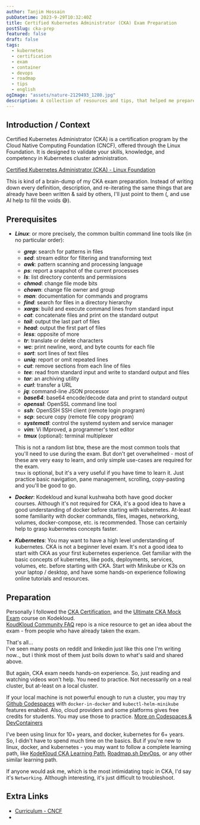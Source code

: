 ```yaml
---
author: Tanjim Hossain
pubDatetime: 2023-9-29T10:32:40Z
title: Certified Kubernetes Administrator (CKA) Exam Preparation
postSlug: cka-prep
featured: false
draft: false
tags:
  - kubernetes
  - certification
  - exam
  - container
  - devops
  - roadmap
  - tips
  - english
ogImage: "assets/nature-2129493_1280.jpg"
description: A collection of resources and tips, that helped me prepare for the Certified Kubernetes Administrator (CKA) exam.
---
```


## Introduction / Context

Certified Kubernetes Administrator (CKA) is a certification program by the Cloud Native Computing Foundation (CNCF), offered through the Linux Foundation. It is designed to validate your skills, knowledge, and competency in Kubernetes cluster administration.

[Certified Kubernetes Administrator (CKA) - Linux Foundation](https://www.cncf.io/certification/cka/)

This is kind of a brain-dump of my CKA exam preparation. Instead of writing down every definition, description, and re-iterating the same things that are already have been written & said by others, I'll just point to them (, and use AI help to fill the voids 😅).

## Prerequisites

- _**Linux**_: or more precisely, the common builtin command line tools like (in no particular order):
  - _**grep**_: search for patterns in files
  - _**sed**_: stream editor for filtering and transforming text
  - _**awk**_: pattern scanning and processing language
  - _**ps**_: report a snapshot of the current processes
  - _**ls**_: list directory contents and permissions
  - _**chmod**_: change file mode bits
  - _**chown**_: change file owner and group
  - _**man**_: documentation for commands and programs
  - _**find**_: search for files in a directory hierarchy
  - _**xargs**_: build and execute command lines from standard input
  - _**cat**_: concatenate files and print on the standard output
  - _**tail**_: output the last part of files
  - _**head**_: output the first part of files
  - _**less**_: opposite of more
  - _**tr**_: translate or delete characters
  - _**wc**_: print newline, word, and byte counts for each file
  - _**sort**_: sort lines of text files
  - _**uniq**_: report or omit repeated lines
  - _**cut**_: remove sections from each line of files
  - _**tee**_: read from standard input and write to standard output and files
  - _**tar**_: an archiving utility
  - _**curl**_: transfer a URL
  - _**jq**_: command-line JSON processor
  - _**base64**_: base64 encode/decode data and print to standard output
  - _**openssl**_: OpenSSL command line tool
  - _**ssh**_: OpenSSH SSH client (remote login program)
  - _**scp**_: secure copy (remote file copy program)
  - _**systemctl**_: control the systemd system and service manager
  - _**vim**_: Vi IMproved, a programmer's text editor
  - _**tmux**_ (optional): terminal multiplexer

  This is not a random list btw, these are the most common tools that you'll need to use during the exam. But don't get overwhelmed - most of these are very easy to learn, and only simple use-cases are required for the exam.  
  `tmux` is optional, but it's a very useful if you have time to learn it. Just practice basic navigation, pane management, scrolling, copy-pasting and you'll be good to go.

- _**Docker**_: Kodekloud and kunal kushwaha both have good docker courses. Although it's not required for CKA, it's a good idea to have a good understanding of docker before starting with kubernetes. At-least some familiarity with docker commands, files, images, networking, volumes, docker-compose, etc. is recommended. Those can certainly help to grasp kubernetes concepts faster.

- _**Kubernetes**_: You may want to have a high level understanding of kubernetes. CKA is not a beginner level exam. It's not a good idea to start with CKA as your first kubernetes experience. Get familiar with the basic concepts of kubernetes, like pods, deployments, services, volumes, etc. before starting with CKA. Start with Minikube or K3s on your laptop / desktop, and have some hands-on experience following online tutorials and resources.

## Preparation

Personally I followed the [CKA Certification](https://kodekloud.com/courses/certified-kubernetes-administrator-cka/), and the [Ultimate CKA Mock Exam](https://kodekloud.com/courses/ultimate-certified-kubernetes-administrator-cka-mock-exam/) course on Kodekloud.  
[KoudKloud Community FAQ](https://github.com/kodekloudhub/community-faq) repo is a nice resource to get an idea about the exam - from people who have already taken the exam.  

That's all...  
I've seen many posts on reddit and linkedin just like this one I'm writing now.., but i think most of them just boils down to what's said and shared above.

But again, CKA exam needs hands-on experience. So, just reading and watching videos won't help. You need to practice. Not necessarily on a real cluster, but at-least on a local cluster.

If your local machine is not powerful enough to run a cluster, you may try [Github Codespaces](https://github.com/codespaces) with `docker-in-docker` and `kubectl-helm-minikube` features enabled. Also, cloud providers and some platforms gives free credits for students. You may use those to practice. [More on Codespaces & DevContainers](https://audacioustux.com/posts/getting-started-devcontainer/)

I've been using linux for 10+ years, and docker, kubernetes for 6+ years. So, I didn't have to spend much time on the basics. But if you're new to linux, docker, and kubernetes - you may want to follow a complete learning path, like [KodeKloud CKA Learning Path](https://kodekloud.com/learning-path/cka/), [Roadmap.sh DevOps](https://roadmap.sh/devops), or any other similar learning path.

If anyone would ask me, which is the most intimidating topic in CKA, I'd say it's `Networking`. Although interesting, it's just difficult to troubleshoot.

## Extra Links

- [Curriculum - CNCF](https://github.com/cncf/curriculum/tree/master)
-
